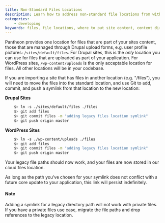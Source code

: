 ```yaml
---
title: Non-Standard Files Locations
description: Learn how to address non-standard file locations from within the Pantheon filesystem.
categories:
    - developing
keywords: files, file locations, where to put site content, content directory, content file location, file location, file location for unique directories, file location for unique directory, file location for non-standard directory, directories
---
```

Pantheon provides one location for files that are part of your sites content, those that are managed through Drupal upload forms, e.g. user profile pictures: `/sites/default/files`. For Drupal sites, this is the _only_ location you can use for files that are uploaded as part of your application. For WordPress sites, `/wp-content/uploads` is the only acceptable location for files. All other locations will be in your codebase.

If you are importing a site that has files in another location (e.g. "/files"), you will need to move the files into the standard location, and use Git to add, commit, and push a symlink from that location to the new location:  

**Drupal Sites**
```bash
    $> ln -s ./sites/default/files ./files
    $> git add files
    $> git commit files -m "adding legacy files location symlink"
    $> git push origin master
```
**WordPress Sites**
```bash
    $> ln -s ./wp-content/uploads ./files
    $> git add files
    $> git commit files -m "adding legacy files location symlink"
    $> git push origin master
```

Your legacy file paths should now work, and your files are now stored in our cloud files location.

As long as the path you've chosen for your symlink does not conflict with a future core update to your application, this link will persist indefinitely.

<div class="alert alert-info" role="alert">
<h4>Note</h4>
Adding a symlink for a legacy directory path will not work with private files. If you have a private files use case, migrate the file paths and drop references to the legacy location.</div>
